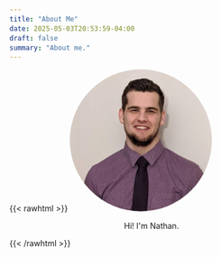 ```yaml
---
title: "About Me"
date: 2025-05-03T20:53:59-04:00
draft: false
summary: "About me."
---
```


{{< rawhtml >}}
<img style="border-radius:50%;margin-left:auto;margin-right:auto;" width="50%" src="headshot.jpg" alt="Picture of me">
<p align="center">Hi! I'm Nathan.</p>
{{< /rawhtml >}}
